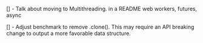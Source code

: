 [] - Talk about moving to Multithreading. in a README
web workers, futures, async

[] - Adjust benchmark to remove .clone().
  This may require an API breaking change to output a more favorable data structure.

